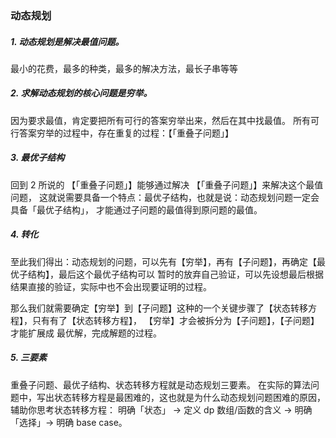### 动态规划

##### 1. 动态规划是解决最值问题。

最小的花费，最多的种类，最多的解决方法，最长子串等等

##### 2. 求解动态规划的核心问题是穷举。

因为要求最值，肯定要把所有可行的答案穷举出来，然后在其中找最值。
所有可行答案穷举的过程中，存在重复的过程：【「重叠子问题」】

##### 3. 最优子结构

回到 2 所说的 【「重叠子问题」】能够通过解决 【「重叠子问题」】来解决这个最值问题，
这就说需要具备一个特点：最优子结构，也就是说：动态规划问题一定会具备「最优子结构」，
才能通过子问题的最值得到原问题的最值。

##### 4. 转化

至此我们得出：动态规划的问题，可以先有【穷举】，再有【子问题】，再确定【最优子结构】，最后这个最优子结构可以
暂时的放弃自己验证，可以先设想最后根据结果直接的验证，实际中也不会出现要证明的过程。

那么我们就需要确定【穷举】到【子问题】这种的一个关键步骤了【状态转移方程】，只有有了【状态转移方程】，
【穷举】才会被拆分为【子问题】，【子问题】才能扩展成 最优解，完成解题的过程。

##### 5. 三要素

重叠子问题、最优子结构、状态转移方程就是动态规划三要素。
在实际的算法问题中，写出状态转移方程是最困难的，这也就是为什么动态规划问题困难的原因，
辅助你思考状态转移方程：
明确「状态」 -> 定义 dp 数组/函数的含义 -> 明确「选择」-> 明确 base case。




 